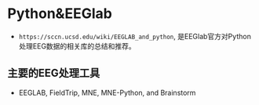 # Python&EEGlab
- `https://sccn.ucsd.edu/wiki/EEGLAB_and_python`, 是EEGlab官方对Python处理EEG数据的相关库的总结和推荐。

## 主要的EEG处理工具
- EEGLAB, FieldTrip, MNE, MNE-Python, and Brainstorm
